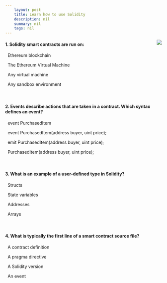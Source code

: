 ```yaml
---
    layout: post
    title: Learn how to use Solidity 
    description: nil
    summary: nil
    tags: nil
---
```



 <a target="_blank" href="https://docs.microsoft.com/en-us/learn/modules/blockchain-learning-solidity/7-knowledge-check/"><i class="fas fa-external-link-alt"></i> </a>
 <img align="right" src="https://docs.microsoft.com/en-us/learn/achievements/reactors/blockchain-learning-solidity.svg">
####  1. Solidity smart contracts are run on:


<i class='far fa-square'></i> &nbsp;&nbsp;Ethereum blockchain

<i class='fas fa-check-square' style='color: Dodgerblue;'></i> &nbsp;&nbsp;The Ethereum Virtual Machine

<i class='far fa-square'></i> &nbsp;&nbsp;Any virtual machine

<i class='far fa-square'></i> &nbsp;&nbsp;Any sandbox environment
<br />
<br />
<br />

####  2. Events describe actions that are taken in a contract. Which syntax defines an event?


<i class='far fa-square'></i> &nbsp;&nbsp;event PurchasedItem

<i class='fas fa-check-square' style='color: Dodgerblue;'></i> &nbsp;&nbsp;event PurchasedItem(address buyer, uint price);

<i class='far fa-square'></i> &nbsp;&nbsp;emit PurchasedItem(address buyer, uint price);

<i class='far fa-square'></i> &nbsp;&nbsp;PurchasedItem(address buyer, uint price);
<br />
<br />
<br />

####  3. What is an example of a user-defined type in Solidity?


<i class='fas fa-check-square' style='color: Dodgerblue;'></i> &nbsp;&nbsp;Structs

<i class='far fa-square'></i> &nbsp;&nbsp;State variables

<i class='far fa-square'></i> &nbsp;&nbsp;Addresses

<i class='far fa-square'></i> &nbsp;&nbsp;Arrays
<br />
<br />
<br />

####  4. What is typically the first line of a smart contract source file?


<i class='far fa-square'></i> &nbsp;&nbsp;A contract definition

<i class='fas fa-check-square' style='color: Dodgerblue;'></i> &nbsp;&nbsp;A pragma directive

<i class='far fa-square'></i> &nbsp;&nbsp;A Solidity version

<i class='far fa-square'></i> &nbsp;&nbsp;An event
<br />
<br />
<br />
